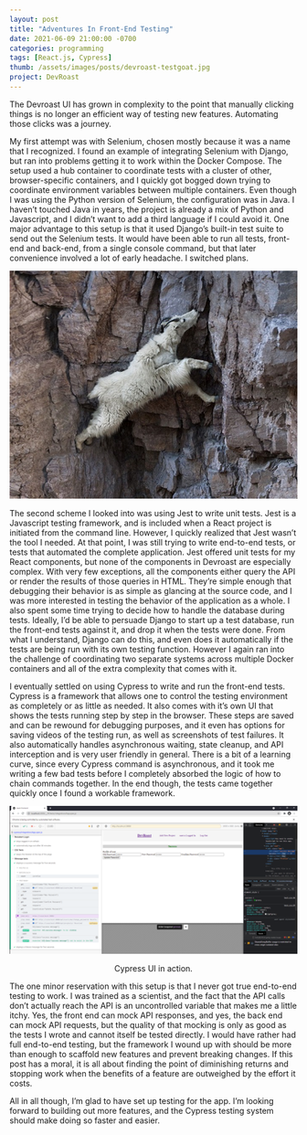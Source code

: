 ```yaml
---
layout: post
title: "Adventures In Front-End Testing"
date: 2021-06-09 21:00:00 -0700
categories: programming
tags: [React.js, Cypress]
thumb: /assets/images/posts/devroast-testgoat.jpg
project: DevRoast
---
```


The Devroast UI has grown in complexity to the point that manually clicking things is no longer an efficient way of testing new features. Automating those clicks was a journey.<!--more-->

My first attempt was with Selenium, chosen mostly because it was a name that I recognized. I found an example of integrating Selenium with Django, but ran into problems getting it to work within the Docker Compose. The setup used a hub container to coordinate tests with a cluster of other, browser-specific containers, and I quickly got bogged down trying to coordinate environment variables between multiple containers. Even though I was using the Python version of Selenium, the configuration was in Java. I haven’t touched Java in years, the project is already a mix of Python and Javascript, and I didn’t want to add a third language if I could avoid it. One major advantage to this setup is that it used Django’s built-in test suite to send out the Selenium tests. It would have been able to run all tests, front-end and back-end, from a single console command, but that later convenience involved a lot of early headache. I switched plans.

![goat-img]

The second scheme I looked into was using Jest to write unit tests. Jest is a Javascript testing framework, and is included when a React project is initiated from the command line. However, I quickly realized that Jest wasn’t the tool I needed. At that point, I was still trying to write end-to-end tests, or tests that automated the complete application. Jest offered unit tests for my React components, but none of the components in Devroast are especially complex. With very few exceptions, all the components either query the API or render the results of those queries in HTML. They’re simple enough that debugging their behavior is as simple as glancing at the source code, and I was more interested in testing the behavior of the application as a whole. I also spent some time trying to decide how to handle the database during tests. Ideally, I’d be able to persuade Django to start up a test database, run the front-end tests against it, and drop it when the tests were done. From what I understand, Django can do this, and even does it automatically if the tests are being run with its own testing function. However I again ran into the challenge of coordinating two separate systems across multiple Docker containers and all of the extra complexity that comes with it.

I eventually settled on using Cypress to write and run the front-end tests. Cypress is a framework that allows one to control the testing environment as completely or as little as needed. It also comes with it’s own UI that shows the tests running step by step in the browser. These steps are saved and can be rewound for debugging purposes, and it even has options for saving videos of the testing run, as well as screenshots of test failures. It also automatically handles asynchronous waiting, state cleanup, and API interception and is very user friendly in general. There is a bit of a learning curve, since every Cypress command is asynchronous, and it took me writing a few bad tests before I completely absorbed the logic of how to chain commands together. In the end though, the tests came together quickly once I found a workable framework.

![cypress-img]

<p style="text-align: center;"> Cypress UI in action. </p>

The one minor reservation with this setup is that I never got true end-to-end testing to work. I was trained as a scientist, and the fact that the API calls don’t actually reach the API is an uncontrolled variable that makes me a little itchy. Yes, the front end can mock API responses, and yes, the back end can mock API requests, but the quality of that mocking is only as good as the tests I wrote and cannot itself be tested directly. I would have rather had full end-to-end testing, but the framework I wound up with should be more than enough to scaffold new features and prevent breaking changes. If this post has a moral, it is all about finding the point of diminishing returns and stopping work when the benefits of a feature are outweighed by the effort it costs.

All in all though, I’m glad to have set up testing for the app. I’m looking forward to building out more features, and the Cypress testing system should make doing so faster and easier.

[goat-img]: /assets/images/posts/devroast-testgoat.jpg
[cypress-img]: /assets/images/posts/devroast-cypress.png
